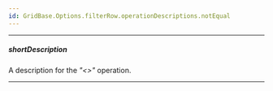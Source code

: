 ```yaml
---
id: GridBase.Options.filterRow.operationDescriptions.notEqual
---
```

---
##### shortDescription
A description for the *"<>"* operation.

---
